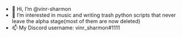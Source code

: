 - 👋 Hi, I’m @vinr-sharmon
- 👀 I’m interested in music and writing trash python scripts that never leave the alpha stage(most of them are now deleted) 
- 📫 My Discord username: vinr_sharmon#1111

<!---
vinr-sharmon/vinr-sharmon is a ✨ special ✨ repository because its `README.md` (this file) appears on your GitHub profile.
You can click the Preview link to take a look at your changes.
--->
